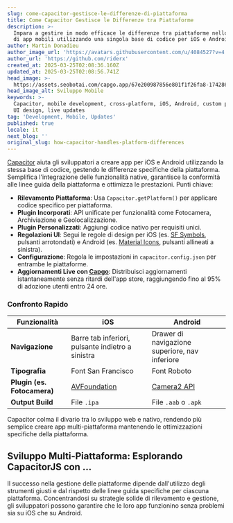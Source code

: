 ```yaml
---
slug: come-capacitor-gestisce-le-differenze-di-piattaforma
title: Come Capacitor Gestisce le Differenze tra Piattaforme
description: >-
  Impara a gestire in modo efficace le differenze tra piattaforme nello sviluppo
  di app mobili utilizzando una singola base di codice per iOS e Android.
author: Martin Donadieu
author_image_url: 'https://avatars.githubusercontent.com/u/4084527?v=4'
author_url: 'https://github.com/riderx'
created_at: 2025-03-25T02:08:36.160Z
updated_at: 2025-03-25T02:08:56.741Z
head_image: >-
  https://assets.seobotai.com/capgo.app/67e200987856e801f1f26fa8-1742868536741.jpg
head_image_alt: Sviluppo Mobile
keywords: >-
  Capacitor, mobile development, cross-platform, iOS, Android, custom plugins,
  UI design, live updates
tag: 'Development, Mobile, Updates'
published: true
locale: it
next_blog: ''
original_slug: how-capacitor-handles-platform-differences
---
```

[Capacitor](https://capacitorjs.com/) aiuta gli sviluppatori a creare app per iOS e Android utilizzando la stessa base di codice, gestendo le differenze specifiche della piattaforma. Semplifica l'integrazione delle funzionalità native, garantisce la conformità alle linee guida della piattaforma e ottimizza le prestazioni. Punti chiave:

-   **Rilevamento Piattaforma**: Usa `Capacitor.getPlatform()` per applicare codice specifico per piattaforma.
-   **Plugin Incorporati**: API unificate per funzionalità come Fotocamera, Archiviazione e Geolocalizzazione.
-   **Plugin Personalizzati**: Aggiungi codice nativo per requisiti unici.
-   **Regolazioni UI**: Segui le regole di design per iOS (es. [SF Symbols](https://developer.apple.com/sf-symbols/), pulsanti arrotondati) e Android (es. [Material Icons](https://developers.google.com/fonts/docs/material_icons), pulsanti allineati a sinistra).
-   **Configurazione**: Regola le impostazioni in `capacitor.config.json` per entrambe le piattaforme.
-   **Aggiornamenti Live con [Capgo](https://capgo.app/)**: Distribuisci aggiornamenti istantaneamente senza ritardi dell'app store, raggiungendo fino al 95% di adozione utenti entro 24 ore.

### Confronto Rapido

| Funzionalità | iOS | Android |
| --- | --- | --- |
| **Navigazione** | Barre tab inferiori, pulsante indietro a sinistra | Drawer di navigazione superiore, nav inferiore |
| **Tipografia** | Font San Francisco | Font Roboto |
| **Plugin (es. Fotocamera)** | [AVFoundation](https://developer.apple.com/documentation/avfoundation/) | [Camera2 API](https://developer.android.com/media/camera/camera2) |
| **Output Build** | File `.ipa` | File `.aab` o `.apk` |

Capacitor colma il divario tra lo sviluppo web e nativo, rendendo più semplice creare app multi-piattaforma mantenendo le ottimizzazioni specifiche della piattaforma.

## Sviluppo Multi-Piattaforma: Esplorando CapacitorJS con ...

Il successo nella gestione delle piattaforme dipende dall'utilizzo degli strumenti giusti e dal rispetto delle linee guida specifiche per ciascuna piattaforma. Concentrandosi su strategie solide di rilevamento e gestione, gli sviluppatori possono garantire che le loro app funzionino senza problemi sia su iOS che su Android.
